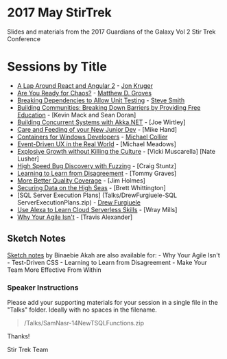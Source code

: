 # 2017 May StirTrek
Slides and materials from the 2017 Guardians of the Galaxy Vol 2 Stir Trek Conference

# Sessions by Title #

- [A Lap Around React and Angular 2](Talks/JonKruger-ALapAroundReactAndAngular2.pptx) - [Jon Kruger](http://github.com/JonKruger)
- [Are You Ready for Chaos?](Talks/MatthewGroves-AreYouReadyforChaos.pptx) - [Matthew D. Groves](http://crosscuttingconcerns.com)
- [Breaking Dependencies to Allow Unit Testing](Talks/SteveSmith-BreakingDependenciesToAllowUnitTesting.pdf) - [Steve Smith](http://ardalis.com)
- [Building Communities: Breaking Down Barriers by Providing Free Education](Talks/Building-Communities_Breaking-Down-Barriers-by-Providing-Free-Education_Kevin-Mack-Sean-Doran.pdf) - [Kevin Mack and Sean Doran]
- [Building Concurrent Systems with Akka.NET](Talks/JoeWirtley-BuildingConcurrentSystemsWithAkka.NET.md) - [Joe Wirtley]
- [Care and Feeding of your New Junior Dev](Talks/MikeHand-CareAndFeedingOfYourNewJuniorDev.pdf) - [Mike Hand]
- [Containers for Windows Developers](Talks/MichaelCollier-ContainersForWindowsDevelopers.md) - [Michael Collier](https://github.com/mcollier)
- [Event-Driven UX in the Real World](Talks/MichaelMeadows-EventDrivenUXInTheRealWorld.pdf) - [Michael Meadows]
- [Explosive Growth without Killing the Culture](Talks/VickiMuscarellaNateLusher-SavingTheCulture.pdf) - [Vicki Muscarella] [Nate Lusher]
- [High Speed Bug Discovery with Fuzzing](Talks/CraigStuntz-HighSpeedBugDiscoveryWithFuzzing.md) - [Craig Stuntz]
- [Learning to Learn from Disagreement](Talks/TommyGraves-LearningToLearnFromDisagreement.md) - [Tommy Graves]
- [More Better Quality Coverage](Talks/JimHolmes-MoreBetterQualityCoverage.md) - [Jim Holmes]
- [Securing Data on the High Seas](Talks/BrettWhittington-SecuringDataOnTheHighSeas.pptx) - [Brett Whittington]
- [SQL Server Execution Plans] (Talks/DrewFurgiuele-SQL ServerExecutionPlans.zip) - [Drew Furgiuele](http://www.port1433.com)
- [Use Alexa to Learn Cloud Serverless Skills](Talks/WrayMills-UseAlexaToLearnCloudServerlessSkills.md) - [Wray Mills]
- [Why Your Agile Isn't](Talks/TravisAlexander-WhyYourAgileIsnt.pdf) - [Travis Alexander]

## Sketch Notes

[Sketch notes](https://www.flickr.com/photos/siriomi/albums/72157680436560023) by Binaebie Akah are also available for:
    - Why Your Agile Isn't
    - Test-Driven CSS
    - Learning to Learn from Disagreement
    - Make Your Team More Effective From Within

### Speaker Instructions ###
Please add your supporting materials for your session in a single file in the "Talks" folder. Ideally with no spaces in the filename.

> /Talks/SamNasr-14NewTSQLFunctions.zip

Thanks!

Stir Trek Team
